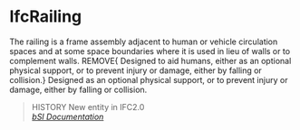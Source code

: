IfcRailing
==========
The railing is a frame assembly adjacent to human or vehicle circulation
spaces and at some space boundaries where it is used in lieu of walls or to
complement walls. REMOVE{ Designed to aid humans, either as an optional
physical support, or to prevent injury or damage, either by falling or
collision.} Designed as an optional physical support, or to prevent injury or
damage, either by falling or collision.  
> HISTORY New entity in IFC2.0  
[ _bSI
Documentation_](https://standards.buildingsmart.org/IFC/DEV/IFC4_2/FINAL/HTML/schema/ifcsharedbldgelements/lexical/ifcrailing.htm)



